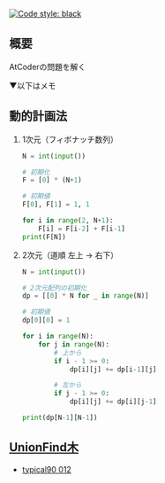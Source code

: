 [![Code style: black](https://img.shields.io/badge/code%20style-black-000000.svg)](https://github.com/psf/black)

## 概要

AtCoderの問題を解く

▼以下はメモ

## 動的計画法

1. 1次元（フィボナッチ数列）

    ```python
    N = int(input())

    # 初期化
    F = [0] * (N+1)

    # 初期値
    F[0], F[1] = 1, 1

    for i in range(2, N+1):
        F[i] = F[i-2] + F[i-1]
    print(F[N]) 
    ```

1. 2次元（道順 左上 -> 右下）

    ```python
    N = int(input())

    # 2次元配列の初期化
    dp = [[0] * N for _ in range(N)]

    # 初期値
    dp[0][0] = 1

    for i in range(N):
        for j in range(N):
            # 上から
            if i - 1 >= 0:
                dp[i][j] += dp[i-1][j]

            # 左から
            if j - 1 >= 0:
                dp[i][j] += dp[i][j-1]

    print(dp[N-1][N-1])
    ```

## [UnionFind木](Library/UnionFind/README.md)

- [typical90 012](typical90/012_RedPainting.py)